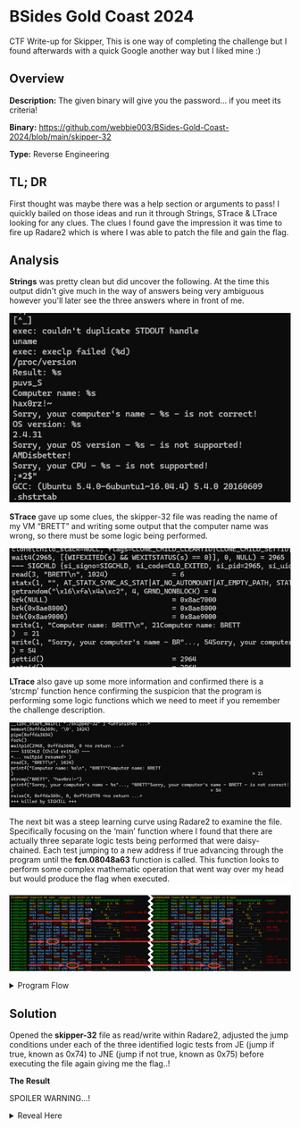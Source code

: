 # BSides Gold Coast 2024
CTF Write-up for Skipper, This is one way of completing the challenge but I found afterwards with a quick Google another way but I liked mine :)

## Overview
**Description:**
The given binary will give you the password... if you meet its criteria!

**Binary:**
https://github.com/webbie003/BSides-Gold-Coast-2024/blob/main/skipper-32

**Type:**
Reverse Engineering

## TL; DR
First thought was maybe there was a help section or arguments to pass! I quickly bailed on those ideas and run it through Strings, STrace & LTrace looking for any clues. The clues I found gave the impression it was time to fire up Radare2 which is where I was able to patch the file and gain the flag.

## Analysis
**Strings** was pretty clean but did uncover the following. At the time this output didn't give much in the way of answers being very ambiguous however you'll later see the three answers where in front of me.

![alt text](https://github.com/webbie003/BSides-Gold-Coast-2024/blob/main/images/strings.png)

**STrace** gave up some clues, the skipper-32 file was reading the name of my VM “BRETT” and writing some output that the computer name was wrong, so there must be some logic being performed.

![alt text](https://github.com/webbie003/BSides-Gold-Coast-2024/blob/main/images/strace.png)

**LTrace** also gave up some more information and confirmed there is a ‘strcmp’ function hence confirming the suspicion that the program is performing some logic functions which we need to meet if you remember the challenge description.

![alt text](https://github.com/webbie003/BSides-Gold-Coast-2024/blob/main/images/ltrace.png)

The next bit was a steep learning curve using Radare2 to examine the file. Specifically focusing on the ‘main’ function where I found that there are actually three separate logic tests being performed that were daisy-chained. Each test jumping to a new address if true advancing through the program until the **fcn.08048a63** function is called. This function looks to perform some complex mathematic operation that went way over my head but would produce the flag when executed. 
![img](https://github.com/webbie003/BSides-Gold-Coast-2024/blob/main/images/Original-vs-Patched.png)

<p>
  <details>
    <summary>Program Flow</summary>
    
  ![img](https://github.com/webbie003/BSides-Gold-Coast-2024/blob/main/images/R2-LT-Patched.png)
  </details>
</p>

## Solution
Opened the **skipper-32** file as read/write within Radare2, adjusted the jump conditions under each of the three identified logic tests from JE (jump if true, known as 0x74) to JNE (jump if not true, known as 0x75) before executing the file again giving me the flag..!

**The Result**

SPOILER WARNING...!
<p>
  <details>
    <summary>Reveal Here</summary>
    
  ![img](https://github.com/webbie003/BSides-Gold-Coast-2024/blob/main/images/Result.png)
  </details>
</p>
